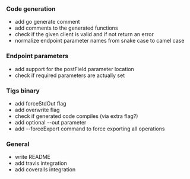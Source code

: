 ### Code generation
* add go generate comment
* add comments to the generated functions
* check if the given client is valid and if not return an error
* normalize endpoint parameter names from snake case to camel case

### Endpoint parameters
* add support for the postField parameter location
* check if required parameters are actually set

### Tigs binary
* add forceStdOut flag
* add overwrite flag
* check if generated code compiles (via extra flag?)
* add optional --out parameter
* add --forceExport command to force exporting all operations

### General
* write README
* add travis integration
* add coveralls integration
